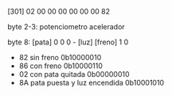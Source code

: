 

[301] 02 00 00 00 00 00 00 82  

byte 2-3: potenciometro acelerador

byte 8: [pata] 0 0 0 - [luz] [freno] 1 0
- 82 sin freno                   0b10000010
- 86 con freno                   0b10000110
- 02 con pata quitada            0b00000010
- 8A pata puesta y luz encendida 0b10001010

